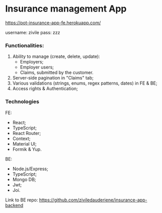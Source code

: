 # Insurance management App

https://pot-insurance-app-fe.herokuapp.com/

username: zivile
pass: zzz

### Functionalities:

1. Ability to manage (create, delete, update):
   - Employers;
   - Employer users;
   - Claims, submitted by the customer.
2. Server-side pagination in "Claims" tab;
3. Various validations (strings, enums, regex patterns, dates) in FE & BE;
4. Access rights & Authentication;

### Technologies

FE:

- React;
- TypeScript;
- React Router;
- Context;
- Material UI;
- Formik & Yup.

BE:

- Node.js/Express;
- TypeScript;
- Mongo DB;
- Jwt;
- Joi.

Link to BE repo:
https://github.com/ziviledauderiene/insurance-app-backend
